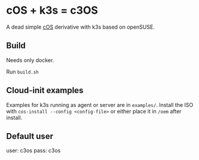 # cOS + k3s = c3OS

A dead simple [cOS](https://github.com/rancher-sandbox/cOS-toolkit) derivative with k3s based on openSUSE.

## Build

Needs only docker.

Run `build.sh`

## Cloud-init examples

Examples for k3s running as agent or server are in `examples/`. Install the ISO with `cos-install --config <config-file>` or either place it in `/oem` after install.

## Default user

user: c3os
pass: c3os
